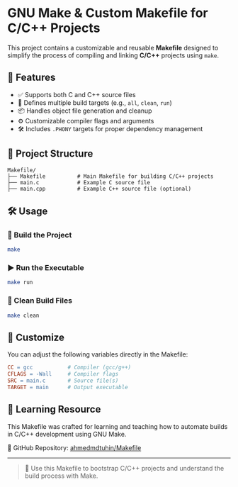 
# GNU Make & Custom Makefile for C/C++ Projects

This project contains a customizable and reusable **Makefile** designed to simplify the process of compiling and linking **C/C++** projects using `make`.

## 🧩 Features

- ✅ Supports both C and C++ source files
- 🎯 Defines multiple build targets (e.g., `all`, `clean`, `run`)
- 📦 Handles object file generation and cleanup
- ⚙️ Customizable compiler flags and arguments
- 🛠️ Includes `.PHONY` targets for proper dependency management

## 📂 Project Structure

```
Makefile/
├── Makefile          # Main Makefile for building C/C++ projects
├── main.c            # Example C source file
├── main.cpp          # Example C++ source file (optional)
```

## 🛠️ Usage

### 🔨 Build the Project

```bash
make
```

### ▶️ Run the Executable

```bash
make run
```

### 🧹 Clean Build Files

```bash
make clean
```

## 🔧 Customize

You can adjust the following variables directly in the Makefile:

```makefile
CC = gcc           # Compiler (gcc/g++)
CFLAGS = -Wall     # Compiler flags
SRC = main.c       # Source file(s)
TARGET = main      # Output executable
```

## 📘 Learning Resource

This Makefile was crafted for learning and teaching how to automate builds in C/C++ development using GNU Make.

📂 GitHub Repository: [ahmedmdtuhin/Makefile](https://github.com/ahmedmdtuhin/Makefile)

---

> 🚀 Use this Makefile to bootstrap C/C++ projects and understand the build process with Make.
